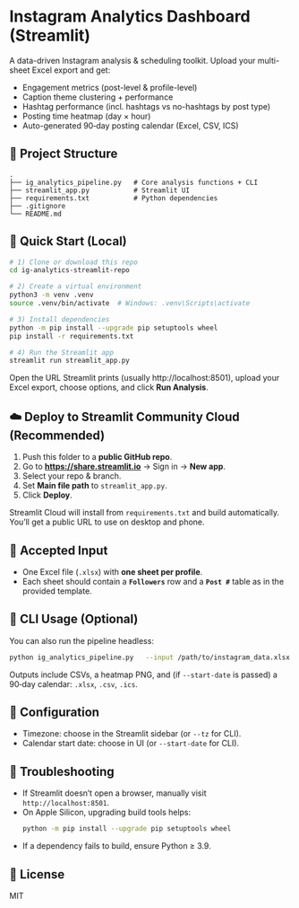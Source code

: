 
# Instagram Analytics Dashboard (Streamlit)

A data-driven Instagram analysis & scheduling toolkit. Upload your multi-sheet Excel export and get:
- Engagement metrics (post-level & profile-level)
- Caption theme clustering + performance
- Hashtag performance (incl. hashtags vs no-hashtags by post type)
- Posting time heatmap (day × hour)
- Auto-generated 90‑day posting calendar (Excel, CSV, ICS)

## 🧱 Project Structure
```
.
├── ig_analytics_pipeline.py   # Core analysis functions + CLI
├── streamlit_app.py           # Streamlit UI
├── requirements.txt           # Python dependencies
├── .gitignore
└── README.md
```

## 🚀 Quick Start (Local)
```bash
# 1) Clone or download this repo
cd ig-analytics-streamlit-repo

# 2) Create a virtual environment
python3 -m venv .venv
source .venv/bin/activate  # Windows: .venv\Scripts\activate

# 3) Install dependencies
python -m pip install --upgrade pip setuptools wheel
pip install -r requirements.txt

# 4) Run the Streamlit app
streamlit run streamlit_app.py
```
Open the URL Streamlit prints (usually http://localhost:8501), upload your Excel export, choose options, and click **Run Analysis**.

## ☁️ Deploy to Streamlit Community Cloud (Recommended)
1. Push this folder to a **public GitHub repo**.
2. Go to **https://share.streamlit.io** → Sign in → **New app**.
3. Select your repo & branch.
4. Set **Main file path** to `streamlit_app.py`.
5. Click **Deploy**.

Streamlit Cloud will install from `requirements.txt` and build automatically. You’ll get a public URL to use on desktop and phone.

## 🧪 Accepted Input
- One Excel file (`.xlsx`) with **one sheet per profile**.
- Each sheet should contain a **`Followers`** row and a **`Post #`** table as in the provided template.

## 🧰 CLI Usage (Optional)
You can also run the pipeline headless:
```bash
python ig_analytics_pipeline.py   --input /path/to/instagram_data.xlsx   --start-date 2025-10-01   --output ./output   --tz Europe/London
```
Outputs include CSVs, a heatmap PNG, and (if `--start-date` is passed) a 90‑day calendar: `.xlsx`, `.csv`, `.ics`.

## 🔧 Configuration
- Timezone: choose in the Streamlit sidebar (or `--tz` for CLI).
- Calendar start date: choose in UI (or `--start-date` for CLI).

## 🐞 Troubleshooting
- If Streamlit doesn’t open a browser, manually visit `http://localhost:8501`.
- On Apple Silicon, upgrading build tools helps:
  ```bash
  python -m pip install --upgrade pip setuptools wheel
  ```
- If a dependency fails to build, ensure Python ≥ 3.9.

## 📄 License
MIT
